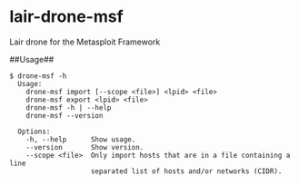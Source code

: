 lair-drone-msf
==============

Lair drone for the Metasploit Framework

##Usage##
```
$ drone-msf -h
  Usage:
    drone-msf import [--scope <file>] <lpid> <file>
    drone-msf export <lpid> <file>
    drone-msf -h | --help
    drone-msf --version

  Options:
    -h, --help      Show usage.
    --version       Show version.
    --scope <file>  Only import hosts that are in a file containing a line
                    separated list of hosts and/or networks (CIDR).

```
